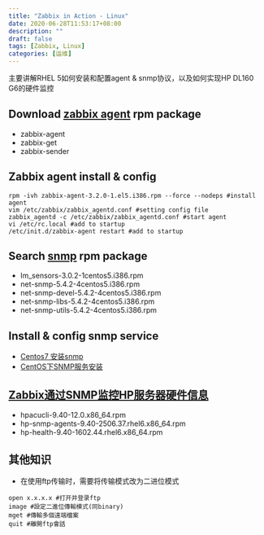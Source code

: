 ```yaml
---
title: "Zabbix in Action - Linux"
date: 2020-06-28T11:53:17+08:00
description: ""
draft: false
tags: [Zabbix, Linux]
categories: [运维]
---
```

主要讲解RHEL 5如何安装和配置agent & snmp协议，以及如何实现HP DL160 G6的硬件监控
<!--more-->

Download [zabbix agent](https://repo.zabbix.com/zabbix/3.2/rhel/5/x86_64/) rpm package 
---
- zabbix-agent
- zabbix-get
- zabbix-sender

Zabbix agent install & config
---

```shell
rpm -ivh zabbix-agent-3.2.0-1.el5.i386.rpm --force --nodeps #install agent
vim /etc/zabbix/zabbix_agentd.conf #setting config file
zabbix_agentd -c /etc/zabbix/zabbix_agentd.conf #start agent
vi /etc/rc.local #add to startup
/etc/init.d/zabbix-agent restart #add to startup
```

Search [snmp](http://rpm.pbone.net/) rpm package
---
- lm_sensors-3.0.2-1centos5.i386.rpm
- net-snmp-5.4.2-4centos5.i386.rpm
- net-snmp-devel-5.4.2-4centos5.i386.rpm
- net-snmp-libs-5.4.2-4centos5.i386.rpm
- net-snmp-utils-5.4.2-4centos5.i386.rpm

Install & config snmp service
---
- [Centos7 安装snmp](https://www.jianshu.com/p/1293ca633995)
- [CentOS下SNMP服务安装](https://blog.51cto.com/907832555/1953617)

[Zabbix通过SNMP监控HP服务器硬件信息](https://blog.51cto.com/sfzhang88/1595211)
---
- hpacucli-9.40-12.0.x86_64.rpm
- hp-snmp-agents-9.40-2506.37.rhel6.x86_64.rpm
- hp-health-9.40-1602.44.rhel6.x86_64.rpm


其他知识
---
- 在使用ftp传输时，需要将传输模式改为二进位模式

```shell
open x.x.x.x #打开并登录ftp
image #設定二進位傳輸模式(同binary)
mget #傳輸多個遠端檔案
quit #離開ftp會話
```
